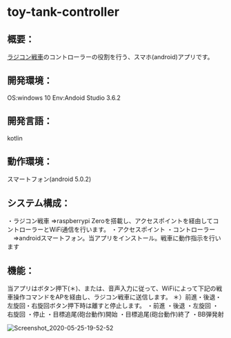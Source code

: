 # toy-tank-controller
## 概要：
[ラジコン戦車](https://github.com/shimazakiKatsuhito/toy-tank-2019)のコントローラーの役割を行う、スマホ(android)アプリです。

## 開発環境：
OS:windows 10
Env:Andoid Studio 3.6.2

## 開発言語：
kotlin

## 動作環境：
スマートフォン(android 5.0.2)

## システム構成：
・ラジコン戦車
  ⇒raspberrypi Zeroを搭載し、アクセスポイントを経由してコントローラーとWiFi通信を行います。
・アクセスポイント
・コントローラー
　⇒androidスマートフォン。当アプリをインストール。戦車に動作指示を行います
 
## 機能：
 当アプリはボタン押下(＊)、または、音声入力に従って、WiFiによって下記の戦車操作コマンドをAPを経由し、ラジコン戦車に送信します。
 ＊）前進・後退・左旋回・右旋回ボタン押下時は離すと停止します。
 ・前進
 ・後退
 ・左旋回
 ・右旋回
 ・停止
 ・目標追尾(砲台動作)開始
 ・目標追尾(砲台動作)終了
 ・BB弾発射

![Screenshot_2020-05-25-19-52-52](https://user-images.githubusercontent.com/54632092/90218214-32369d00-de3e-11ea-8064-b398bcb5fd79.jpg)
